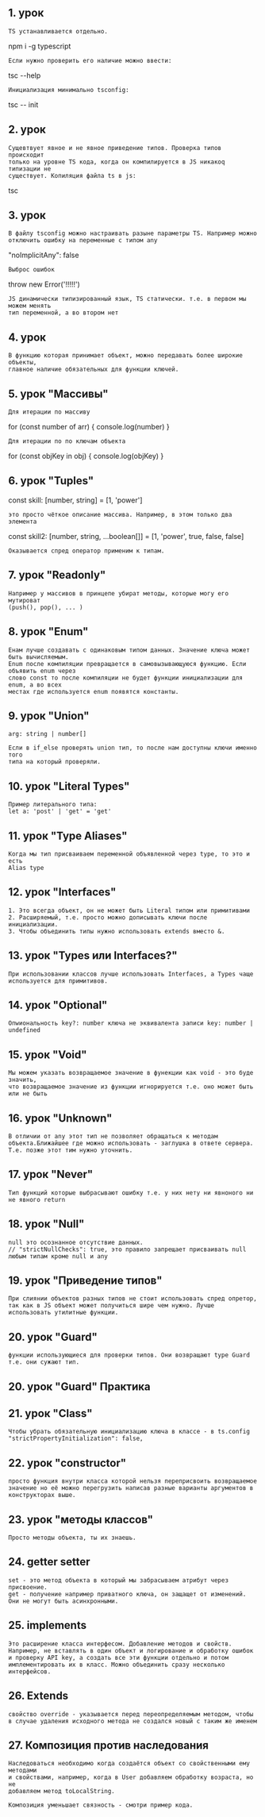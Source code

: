 ## 1. урок

    TS устанавливается отдельно. 

npm i -g typescript

    Если нужно проверить его наличие можно ввести:

tsc --help

    Инициализация минимально tsconfig:

tsc -- init

## 2. урок

    Сущевтвует явное и не явное приведение типов. Проверка типов происходит 
    только на уровне TS кода, когда он компилируется в JS никакоq типизации не 
    существует. Копиляция файла ts в js:

tsc

## 3. урок

    В файлу tsconfig можно настраивать разыне параметры TS. Например можно 
    отключить ошибку на переменные с типом any

"noImplicitAny": false

    Выброс ошибок

throw new Error('!!!!!')

    JS динамически типизированный язык, TS статически. т.е. в первом мы можем менять
    тип переменной, а во втором нет

## 4. урок

    В функцию которая принимает объект, можно передавать более широкие объекты, 
    главное наличие обязательных для функции ключей.

## 5. урок "Массивы"

    Для итерации по массиву 

for (const number of arr) { console.log(number)
}

    Для итерации по по ключам объекта 

for (const objKey in obj) { console.log(objKey)
}

## 6. урок "Tuples"

const skill: [number, string] = [1, 'power']

    это просто чёткое описание массива. Например, в этом только два элемента

const skill2: [number, string, ...boolean[]] = [1, 'power', true, false, false]

    Оказывается спред оператор применим к типам.

## 7. урок "Readonly"

    Например у массивов в принцепе убират методы, которые могу его мутироват 
    (push(), pop(), ... )

## 8. урок "Enum"

    Енам лучше создавать с одинаковым типом данных. Значение ключа может быть вычисляемым. 
    Enum после компиляции превращается в самовызывающуюся функцию. Если объявить enum через 
    слово const то после компиляции не будет функции инициализации для enum, а во всех 
    местах где используется enum появятся константы.

## 9. урок "Union"

    arg: string | number[]

    Если в if_else проверять union тип, то после нам доступны ключи именно того 
    типа на который проверяли.

## 10. урок "Literal Types"

    Пример литерального типа:
    let a: 'post' | 'get' = 'get'

## 11. урок "Type Aliases"

    Когда мы тип присваиваем переменной объявленной через type, то это и есть 
    Alias type

## 12. урок "Interfaces"

    1. Это всегда объект, он не может быть Literal типом или примитивами
    2. Расширяемый, т.е. просто можно дописывать ключи после инициализации.
    3. Чтобы объединить типы нужно использовать extends вместо &.

## 13. урок "Types или Interfaces?"

    При использовании классов лучше использовать Interfaces, а Types чаще 
    используется для примитивов.

## 14. урок "Optional"

    Опwиональность key?: number ключа не эквивалента записи key: number | 
    undefined

## 15. урок "Void"

    Мы можем указать возвращаемое значение в фунекции как void - это буде значить,
    что возвращаемое значение из функции игнорируется т.е. оно может быть или не быть

## 16. урок "Unknown"

    В отличии от any этот тип не позволяет обращаться к методам объекта.Ближайшее где можно использовать - заглушка в ответе сервера. Т.е. позже этот тим нужно уточнить. 

## 17. урок "Never"

    Тип функций которые выбрасывают ошибку т.е. у них нету ни явноного ни не явного return 

## 18. урок "Null"

    null это осознанное отсутствие данных.
    // "strictNullChecks": true, это правило запрещает присваивать null любым типам кроме null и any

## 19. урок "Приведение типов"

    При слиянии объектов разных типов не стоит использовать спред опретор, так как в JS объект может получиться шире чем нужно. Лучше использовать утилитные функции.

## 20. урок "Guard"

    функции использующиеся для проверки типов. Они возвращают type Guard т.е. они сужают тип. 

## 20. урок "Guard" Практика

## 21. урок "Class"

    Чтобы убрать обязательную инициализацию ключа в классе - в ts.config "strictPropertyInitialization": false,  

## 22. урок "constructor"

    просто функция внутри класса которой нельзя переприсвоить возвращаемое 
    значение но её можно перегрузить написав разные варианты аргументов в конструкторах выше.

## 23. урок "методы классов"

    Просто методы объекта, ты их знаешь.

## 24. getter setter

    set - это метод объекта в который мы забрасываем атрибут через присвоение.
    get - получение например приватного ключа, он защащет от изменений.
    Они не могут быть асинхронными.

## 25. implements

    Это расширение класса интерфесом. Добавление методов и свойств. Например, не вставлять в один объект и логирование и обработку ошибок и проверку API key, а создать все эти функции отдельно и потом имплементировать их в класс. Можно объединить сразу несколько интерфейсов.

## 26. Extends

    свойство override - указывается перед переопределяемым методом, чтобы в случае удаления исходного метода не создался новый с таким же именем

## 27. Композиция против наследования

    Наследоваться необходимо когда создаётся объект со свойственными ему методами 
    и свойствами, например, когда в User добавляем обработку возраста, но не 
    добавляем метод toLocalString.

    Композиция уменьшает связность - смотри пример кода.
